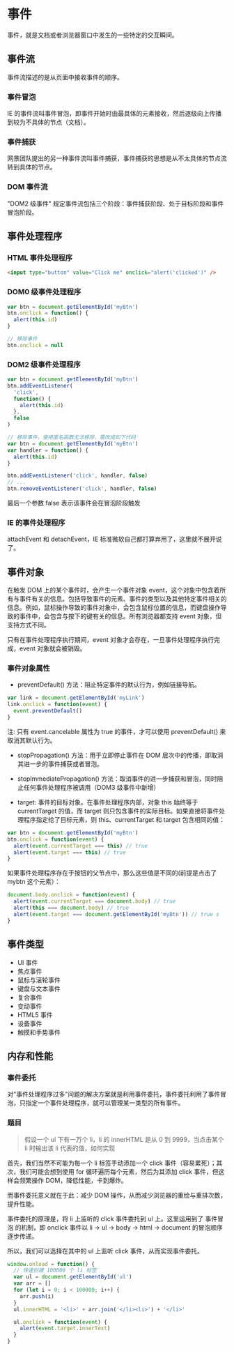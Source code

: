 # 事件

事件，就是文档或者浏览器窗口中发生的一些特定的交互瞬间。

## 事件流

事件流描述的是从页面中接收事件的顺序。

### 事件冒泡

IE 的事件流叫事件冒泡，即事件开始时由最具体的元素接收，然后逐级向上传播到较为不具体的节点（文档）。

### 事件捕获

网景团队提出的另一种事件流叫事件捕获，事件捕获的思想是从不太具体的节点流转到具体的节点。

### DOM 事件流

"DOM2 级事件" 规定事件流包括三个阶段：事件捕获阶段、处于目标阶段和事件冒泡阶段。

## 事件处理程序

### HTML 事件处理程序

```html
<input type="button" value="Click me" onclick="alert('clicked')" />
```

### DOM0 级事件处理程序

```js
var btn = document.getElementById('myBtn')
btn.onclick = function() {
  alert(this.id)
}

// 移除事件
btn.onclick = null
```

### DOM2 级事件处理程序

```js
var btn = document.getElementById('myBtn')
btn.addEventListener(
  'click',
  function() {
    alert(this.id)
  },
  false
)

// 移除事件，使用匿名函数无法移除，需改成如下代码
var btn = document.getElementById('myBtn')
var handler = function() {
  alert(this.id)
}

btn.addEventListener('click', handler, false)
// ...
btn.removeEventListener('click', handler, false)
```

最后一个参数 false 表示该事件会在冒泡阶段触发

### IE 的事件处理程序

attachEvent 和 detachEvent，IE 标准微软自己都打算弃用了，这里就不展开说了。

## 事件对象

在触发 DOM 上的某个事件时，会产生一个事件对象 event，这个对象中包含着所有与事件有关的信息。包括导致事件的元素、事件的类型以及其他特定事件相关的信息。例如，鼠标操作导致的事件对象中，会包含鼠标位置的信息，而键盘操作导致的事件中，会包含与按下的键有关的信息。所有浏览器都支持 event 对象，但支持方式不同。

只有在事件处理程序执行期间，event 对象才会存在，一旦事件处理程序执行完成，event 对象就会被销毁。

### 事件对象属性

- preventDefault() 方法：阻止特定事件的默认行为，例如链接导航。

```js
var link = document.getElementById('myLink')
link.onclick = function(event) {
  event.preventDefault()
}
```

注: 只有 event.cancelable 属性为 true 的事件，才可以使用 preventDefault() 来取消其默认行为。

- stopPropagation() 方法：用于立即停止事件在 DOM 层次中的传播，即取消其进一步的事件捕获或者冒泡。

- stopImmediatePropagation() 方法：取消事件的进一步捕获和冒泡，同时阻止任何事件处理程序被调用（DOM3 级事件中新增）

- target: 事件的目标对象。在事件处理程序内部，对象 this 始终等于 currentTarget 的值，而 target 则只包含事件的实际目标。如果直接将事件处理程序指定给了目标元素，则 this、currentTarget 和 target 包含相同的值：

```js
var btn = document.getElementById('myBtn')
btn.onclick = function(event) {
  alert(event.currentTarget === this) // true
  alert(event.target === this) // true
}
```

如果事件处理程序存在于按钮的父节点中，那么这些值是不同的(前提是点击了 mybtn 这个元素）：

```js
document.body.onclick = function(event) {
  alert(event.currentTarget === document.body) // true
  alert(this === document.body) // true
  alert(event.target === document.getElementById('myBtn')) // true s
}
```

## 事件类型

- UI 事件
- 焦点事件
- 鼠标与滚轮事件
- 键盘与文本事件
- 复合事件
- 变动事件
- HTML5 事件
- 设备事件
- 触摸和手势事件

## 内存和性能

### 事件委托

对"事件处理程序过多"问题的解决方案就是利用事件委托，事件委托利用了事件冒泡，只指定一个事件处理程序，就可以管理某一类型的所有事件。

### 题目

> 假设一个 ul 下有一万个 li，li 的 innerHTML 是从 0 到 9999，当点击某个 li 时输出该 li 代表的值，如何实现

首先，我们当然不可能为每一个 li 标签手动添加一个 click 事件（容易累死）；其次，我们可能会想到使用 for 循环遍历每个元素，然后为其添加 click 事件，但这样会频繁操作 DOM，降低性能，卡到爆炸。

而事件委托意义就在于此：减少 DOM 操作，从而减少浏览器的重绘与重排次数，提升性能。

事件委托的原理是，将 li 上监听的 click 事件委托到 ul 上。这里运用到了 事件冒泡 的机制，即 onclick 事件以 li -> ul -> body -> html -> document 的冒泡顺序逐步传递。

所以，我们可以选择在其中的 ul 上监听 click 事件，从而实现事件委托。

```js
window.onload = function() {
  // 快速创建 100000 个 li 标签
  var ul = document.getElementById('ul')
  var arr = []
  for (let i = 0; i < 100000; i++) {
    arr.push(i)
  }
  ul.innerHTML = '<li>' + arr.join('</li><li>') + '</li>'

  ul.onclick = function(event) {
    alert(event.target.innerText)
  }
}
```
